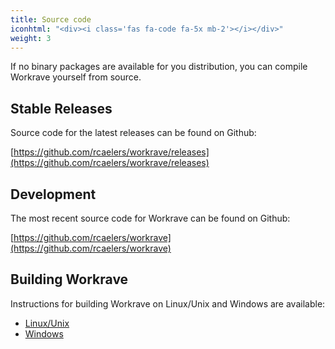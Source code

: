 ```yaml
---
title: Source code
iconhtml: "<div><i class='fas fa-code fa-5x mb-2'></i></div>"
weight: 3
---
```

If no binary packages are available for you distribution, you can compile
Workrave yourself from source.

## Stable Releases

Source code for the latest releases can be found on Github:

[https://github.com/rcaelers/workrave/releases](https://github.com/rcaelers/workrave/releases)

## Development

The most recent source code for Workrave can be found on Github:

[https://github.com/rcaelers/workrave](https://github.com/rcaelers/workrave)

## Building Workrave

Instructions for building Workrave on Linux/Unix and Windows are available:

- [Linux/Unix](/docs/build/linux)
- [Windows](/docs/build/windows)
